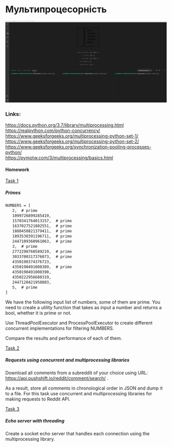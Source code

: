 # Мультипроцесорність


![Peek recording Calculator functionality](https://raw.githubusercontent.com/mila-orishchuk/pythoncourse/master/Lesson34/echo_server/img/client_window.gif)


### Links:  
https://docs.python.org/3.7/library/multiprocessing.html  
https://realpython.com/python-concurrency/  
https://www.geeksforgeeks.org/multiprocessing-python-set-1/  
https://www.geeksforgeeks.org/multiprocessing-python-set-2/  
https://www.geeksforgeeks.org/synchronization-pooling-processes-python/  
https://pymotw.com/3/multiprocessing/basics.html  


#### Homework
[Task 1](https://github.com/mila-orishchuk/pythoncourse/blob/master/Lesson34/task1.py)

##### Primes
```
NUMBERS = [
   2,  # prime
   1099726899285419,
   1570341764013157,  # prime
   1637027521802551,  # prime
   1880450821379411,  # prime
   1893530391196711,  # prime
   2447109360961063,  # prime
   3,  # prime
   2772290760589219,  # prime
   3033700317376073,  # prime
   4350190374376723,
   4350190491008389,  # prime
   4350190491008390,
   4350222956688319,
   2447120421950803,
   5,  # prime
]
```
We have the following input list of numbers, some of them are prime. You need to create a utility function that takes as input a number and returns a bool, whether it is prime or not.

Use ThreadPoolExecutor and ProcessPoolExecutor to create different concurrent implementations for filtering NUMBERS. 

Compare the results and performance of each of them.

[Task 2](https://github.com/mila-orishchuk/pythoncourse/blob/master/Lesson34/task2.py)

##### Requests using concurrent and multiprocessing libraries

Download all comments from a subreddit of your choice using URL: https://api.pushshift.io/reddit/comment/search/ . 

As a result, store all comments in chronological order in JSON and dump it to a file. For this task use concurrent and multiprocessing libraries for making requests to Reddit API.

[Task 3](https://github.com/mila-orishchuk/pythoncourse/blob/master/Lesson34/echo_server)

##### Echo server with threading

Create a socket echo server that handles each connection using the multiprocessing library.


